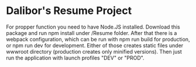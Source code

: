 # Dalibor's Resume Project

For propper function you need to have Node.JS installed.
Download this package and run npm install under /Resume folder.
After that there is a webpack configuration, which can be run with npm run build for production, or npm run dev for development. 
Either of those creates static files under wwwroot directory (production creates only minified versions).
Then just run the application with launch profiles "DEV" or "PROD".
